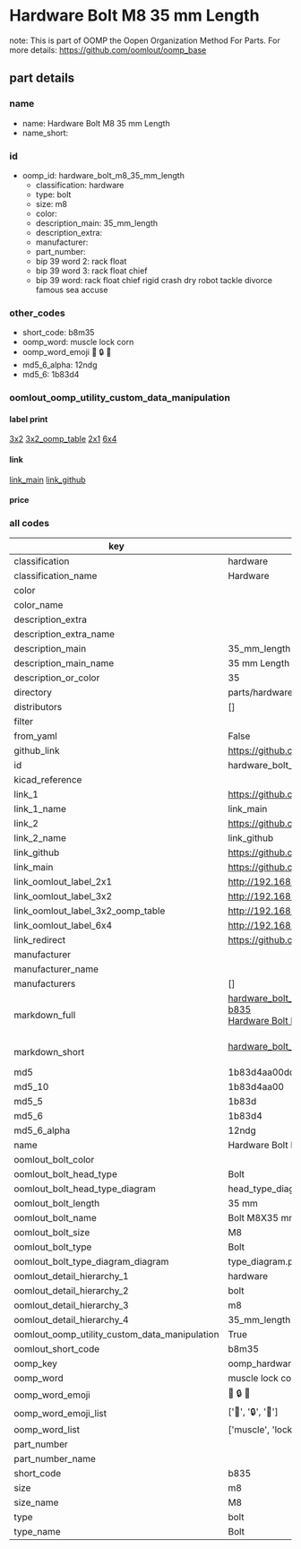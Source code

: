 # Hardware Bolt M8 35 mm Length  

note: This is part of OOMP the Oopen Organization Method For Parts. For more details: https://github.com/oomlout/oomp_base

##  part details
  







### name
* name: Hardware Bolt M8 35 mm Length
* name_short: 
### id
* oomp_id: hardware_bolt_m8_35_mm_length
  * classification: hardware
  * type: bolt
  * size: m8
  * color: 
  * description_main: 35_mm_length
  * description_extra: 
  * manufacturer: 
  * part_number: 
  * bip 39 word 2: rack float
  * bip 39 word 3: rack float chief
  * bip 39 word: rack float chief rigid crash dry robot tackle divorce famous sea accuse

### other_codes
* short_code: b8m35
* oomp_word: muscle lock corn
* oomp_word_emoji :muscle: :lock: :corn:
* md5_6_alpha: 12ndg
* md5_6: 1b83d4






### oomlout_oomp_utility_custom_data_manipulation
#### label print
[3x2](http://192.168.1.245:1112/?label=oomp%2012ndg)
[3x2_oomp_table](http://192.168.1.108:1112/?label=oomp%2012ndg)
[2x1](http://192.168.1.242:1112/?label=oomp%2012ndg)
[6x4](http://192.168.1.55:1112/?label=oomp%2012ndg)    

#### link

[link_main](https://github.com/oomlout/oomlout_oomp_version_1_messy/tree/main/parts/hardware_bolt_m8_35_mm_length) [link_github](https://github.com/oomlout/oomlout_oomp_version_1_messy/tree/main/parts/hardware_bolt_m8_35_mm_length)                             

#### price







### all codes 
| key | value |  
| --- | --- |  
| classification | hardware |  
| classification_name | Hardware |  
| color |  |  
| color_name |  |  
| description_extra |  |  
| description_extra_name |  |  
| description_main | 35_mm_length |  
| description_main_name | 35 mm Length |  
| description_or_color | 35 |  
| directory | parts/hardware_bolt_m8_35_mm_length |  
| distributors | [] |  
| filter |  |  
| from_yaml | False |  
| github_link | https://github.com/oomlout/oomlout_oomp_part_src/tree/main/parts/hardware_bolt_m8_35_mm_length |  
| id | hardware_bolt_m8_35_mm_length |  
| kicad_reference |  |  
| link_1 | https://github.com/oomlout/oomlout_oomp_version_1_messy/tree/main/parts/hardware_bolt_m8_35_mm_length |  
| link_1_name | link_main |  
| link_2 | https://github.com/oomlout/oomlout_oomp_version_1_messy/tree/main/parts/hardware_bolt_m8_35_mm_length |  
| link_2_name | link_github |  
| link_github | https://github.com/oomlout/oomlout_oomp_version_1_messy/tree/main/parts/hardware_bolt_m8_35_mm_length |  
| link_main | https://github.com/oomlout/oomlout_oomp_version_1_messy/tree/main/parts/hardware_bolt_m8_35_mm_length |  
| link_oomlout_label_2x1 | http://192.168.1.242:1112/?label=oomp%2012ndg |  
| link_oomlout_label_3x2 | http://192.168.1.245:1112/?label=oomp%2012ndg |  
| link_oomlout_label_3x2_oomp_table | http://192.168.1.108:1112/?label=oomp%2012ndg |  
| link_oomlout_label_6x4 | http://192.168.1.55:1112/?label=oomp%2012ndg |  
| link_redirect | https://github.com/oomlout/oomlout_oomp_version_1_messy/tree/main/parts/hardware_bolt_m8_35_mm_length |  
| manufacturer |  |  
| manufacturer_name |  |  
| manufacturers | [] |  
| markdown_full | [hardware_bolt_m8_35_mm_length](none)<br>[b835](none)<br>[Hardware Bolt M8 35 Mm Length](none)<br><br> |  
| markdown_short | [hardware_bolt_m8_35_mm_length](none)<br><br> |  
| md5 | 1b83d4aa00dd17650e993b9e4f964d84 |  
| md5_10 | 1b83d4aa00 |  
| md5_5 | 1b83d |  
| md5_6 | 1b83d4 |  
| md5_6_alpha | 12ndg |  
| name | Hardware Bolt M8 35 mm Length |  
| oomlout_bolt_color |  |  
| oomlout_bolt_head_type | Bolt |  
| oomlout_bolt_head_type_diagram | head_type_diagram.png |  
| oomlout_bolt_length | 35 mm |  
| oomlout_bolt_name | Bolt M8X35 mm  (Bolt) |  
| oomlout_bolt_size | M8 |  
| oomlout_bolt_type | Bolt |  
| oomlout_bolt_type_diagram_diagram | type_diagram.png |  
| oomlout_detail_hierarchy_1 | hardware |  
| oomlout_detail_hierarchy_2 | bolt |  
| oomlout_detail_hierarchy_3 | m8 |  
| oomlout_detail_hierarchy_4 | 35_mm_length |  
| oomlout_oomp_utility_custom_data_manipulation | True |  
| oomlout_short_code | b8m35 |  
| oomp_key | oomp_hardware_bolt_m8_35_mm_length |  
| oomp_word | muscle lock corn |  
| oomp_word_emoji | :muscle: :lock: :corn: |  
| oomp_word_emoji_list | [':muscle:', ':lock:', ':corn:'] |  
| oomp_word_list | ['muscle', 'lock', 'corn'] |  
| part_number |  |  
| part_number_name |  |  
| short_code | b835 |  
| size | m8 |  
| size_name | M8 |  
| type | bolt |  
| type_name | Bolt |  

